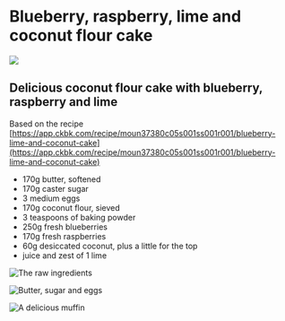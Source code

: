 # Blueberry, raspberry, lime and coconut flour cake

![](/images/blueberry-raspberry-lime-coconut-flour-cake.jpg)

## Delicious coconut flour cake with blueberry, raspberry and lime

Based on the recipe
[https://app.ckbk.com/recipe/moun37380c05s001ss001r001/blueberry-lime-and-coconut-cake](https://app.ckbk.com/recipe/moun37380c05s001ss001r001/blueberry-lime-and-coconut-cake)

- 170g butter, softened
- 170g caster sugar
- 3 medium eggs
- 170g coconut flour, sieved
- 3 teaspoons of baking powder
- 250g fresh blueberries
- 170g fresh raspberries
- 60g desiccated coconut, plus a little for the top
- juice and zest of 1 lime

![The raw ingredients](/images/IMG_1915.jpg)

![Butter, sugar and eggs](/images/IMG_0048.jpg)

![A delicious muffin](/images/IMG_2623.jpg)
